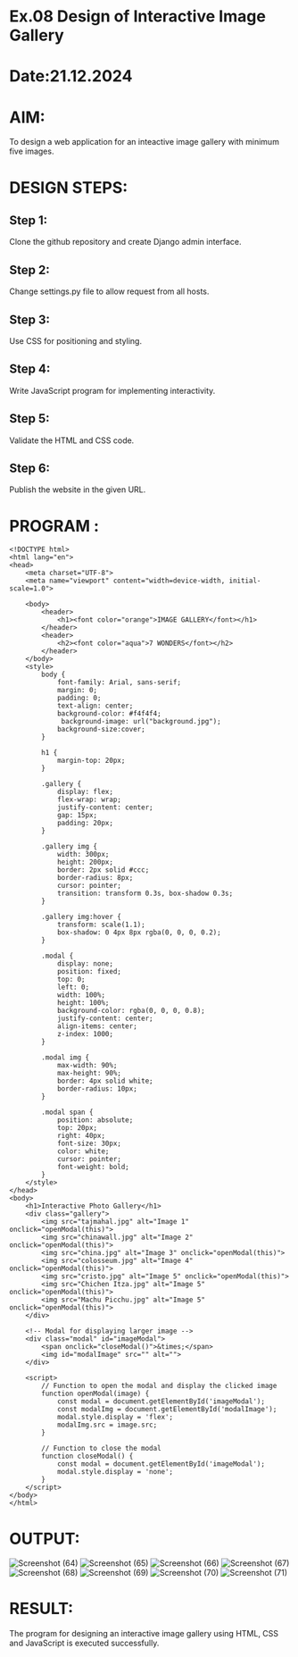 # Ex.08 Design of Interactive Image Gallery
# Date:21.12.2024
# AIM:
To design a web application for an inteactive image gallery with minimum five images.

# DESIGN STEPS:
## Step 1:
Clone the github repository and create Django admin interface.

## Step 2:
Change settings.py file to allow request from all hosts.

## Step 3:
Use CSS for positioning and styling.

## Step 4:
Write JavaScript program for implementing interactivity.

## Step 5:
Validate the HTML and CSS code.

## Step 6:
Publish the website in the given URL.

# PROGRAM :
```
<!DOCTYPE html>
<html lang="en">
<head>
    <meta charset="UTF-8">
    <meta name="viewport" content="width=device-width, initial-scale=1.0">
   
    <body>
        <header>
            <h1><font color="orange">IMAGE GALLERY</font></h1>
        </header>
        <header>
            <h2><font color="aqua">7 WONDERS</font></h2>
        </header>
    </body>
    <style>
        body {
            font-family: Arial, sans-serif;
            margin: 0;
            padding: 0;
            text-align: center;
            background-color: #f4f4f4;
             background-image: url("background.jpg");
            background-size:cover;
        }

        h1 {
            margin-top: 20px;
        }

        .gallery {
            display: flex;
            flex-wrap: wrap;
            justify-content: center;
            gap: 15px;
            padding: 20px;
        }

        .gallery img {
            width: 300px;
            height: 200px;
            border: 2px solid #ccc;
            border-radius: 8px;
            cursor: pointer;
            transition: transform 0.3s, box-shadow 0.3s;
        }

        .gallery img:hover {
            transform: scale(1.1);
            box-shadow: 0 4px 8px rgba(0, 0, 0, 0.2);
        }

        .modal {
            display: none;
            position: fixed;
            top: 0;
            left: 0;
            width: 100%;
            height: 100%;
            background-color: rgba(0, 0, 0, 0.8);
            justify-content: center;
            align-items: center;
            z-index: 1000;
        }

        .modal img {
            max-width: 90%;
            max-height: 90%;
            border: 4px solid white;
            border-radius: 10px;
        }

        .modal span {
            position: absolute;
            top: 20px;
            right: 40px;
            font-size: 30px;
            color: white;
            cursor: pointer;
            font-weight: bold;
        }
    </style>
</head>
<body>
    <h1>Interactive Photo Gallery</h1>
    <div class="gallery">
        <img src="tajmahal.jpg" alt="Image 1" onclick="openModal(this)">
        <img src="chinawall.jpg" alt="Image 2" onclick="openModal(this)">
        <img src="china.jpg" alt="Image 3" onclick="openModal(this)">
        <img src="colosseum.jpg" alt="Image 4" onclick="openModal(this)">
        <img src="cristo.jpg" alt="Image 5" onclick="openModal(this)">
        <img src="Chichen Itza.jpg" alt="Image 5" onclick="openModal(this)">
        <img src="Machu Picchu.jpg" alt="Image 5" onclick="openModal(this)">
    </div>

    <!-- Modal for displaying larger image -->
    <div class="modal" id="imageModal">
        <span onclick="closeModal()">&times;</span>
        <img id="modalImage" src="" alt="">
    </div>

    <script>
        // Function to open the modal and display the clicked image
        function openModal(image) {
            const modal = document.getElementById('imageModal');
            const modalImg = document.getElementById('modalImage');
            modal.style.display = 'flex';
            modalImg.src = image.src;
        }

        // Function to close the modal
        function closeModal() {
            const modal = document.getElementById('imageModal');
            modal.style.display = 'none';
        }
    </script>
</body>
</html>
```
# OUTPUT:
![Screenshot (64)](https://github.com/user-attachments/assets/e03ecb06-8813-4cbb-b3b3-aaf6c58c06aa)
![Screenshot (65)](https://github.com/user-attachments/assets/32a63716-1400-42c7-8bdc-8f8c1000f18c)
![Screenshot (66)](https://github.com/user-attachments/assets/0b715d1c-71fd-4050-affe-352938220fed)
![Screenshot (67)](https://github.com/user-attachments/assets/9e486c49-1d2e-4756-8311-8621c9a68bfb)
![Screenshot (68)](https://github.com/user-attachments/assets/293eae8e-98df-4257-83f2-e62a35e419e7)
![Screenshot (69)](https://github.com/user-attachments/assets/96074ae7-040e-4299-ace9-0c25cad1320a)
![Screenshot (70)](https://github.com/user-attachments/assets/243bbb67-9478-4099-831f-df873e543e79)
![Screenshot (71)](https://github.com/user-attachments/assets/fd764c34-d180-464c-8965-c120e821b3d4)


# RESULT:
The program for designing an interactive image gallery using HTML, CSS and JavaScript is executed successfully.
